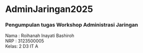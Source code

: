 # AdminJaringan2025

### Pengumpulan tugas Workshop Administrasi Jaringan
Nama : Roihanah Inayati Bashiroh <br>
NRP  : 3123500005 <br>
Kelas: 2 D3 IT A

